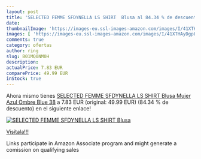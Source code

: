 ```yaml
---
layout: post
title: 'SELECTED FEMME SFDYNELLA LS SHIRT  Blusa al 84.34 % de descuento'
date: 
thumbnailImage: 'https://images-eu.ssl-images-amazon.com/images/I/41XTHAyDgpL._SL200_.jpg'
images: [ 'https://images-eu.ssl-images-amazon.com/images/I/41XTHAyDgpL._SL200_.jpg' ]
comments: true
category: ofertas
author: ring
slug: B01MQ0NM0H
description:
actualPrice: 7.83 EUR
comparePrice: 49.99 EUR
inStock: true
---
```


Ahora mismo tienes [SELECTED FEMME SFDYNELLA LS SHIRT  Blusa Mujer  Azul  Ombre Blue   38](https://www.amazon.es/dp/B01MQ0NM0H/?tag=tolees-21) a 7.83 EUR (original: 49.99 EUR) (84.34 %  de descuento) en el siguiente enlace!

[![SELECTED FEMME SFDYNELLA LS SHIRT  Blusa](https://images-eu.ssl-images-amazon.com/images/I/41XTHAyDgpL._SL200_.jpg)](https://www.amazon.es/dp/B01MQ0NM0H/?tag=tolees-21)

[Visítala!!!](https://www.amazon.es/dp/B01MQ0NM0H/?tag=tolees-21)

Links participate in Amazon Associate program and might generate a comission on qualifying sales
